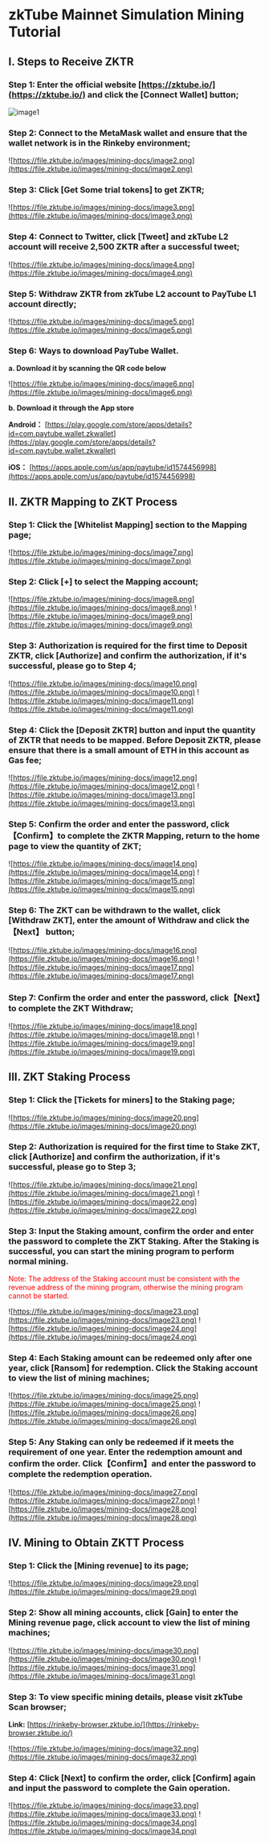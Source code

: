 # zkTube Mainnet Simulation Mining Tutorial 


## I. Steps to Receive ZKTR

### Step 1: Enter the official website [https://zktube.io/](https://zktube.io/) and click the [Connect Wallet] button;

![image1](https://file.zktube.io/images/mining-docs/image1.png)

### Step 2: Connect to the MetaMask wallet and ensure that the wallet network is in the Rinkeby environment;

![https://file.zktube.io/images/mining-docs/image2.png](https://file.zktube.io/images/mining-docs/image2.png)

### Step 3: Click [Get Some trial tokens] to get ZKTR;

![https://file.zktube.io/images/mining-docs/image3.png](https://file.zktube.io/images/mining-docs/image3.png)

### Step 4: Connect to Twitter, click [Tweet] and zkTube L2 account will receive 2,500 ZKTR after a successful tweet;

![https://file.zktube.io/images/mining-docs/image4.png](https://file.zktube.io/images/mining-docs/image4.png)

### Step 5: Withdraw ZKTR from zkTube L2 account to PayTube L1 account directly;

![https://file.zktube.io/images/mining-docs/image5.png](https://file.zktube.io/images/mining-docs/image5.png)

### Step 6: Ways to download PayTube Wallet.

 **a. Download it by scanning the QR code below**
 
![https://file.zktube.io/images/mining-docs/image6.png](https://file.zktube.io/images/mining-docs/image6.png)

**b. Download it through the App store**

**Android：** [https://play.google.com/store/apps/details?id=com.paytube.wallet.zkwallet](https://play.google.com/store/apps/details?id=com.paytube.wallet.zkwallet)

**iOS：** [https://apps.apple.com/us/app/paytube/id1574456998](https://apps.apple.com/us/app/paytube/id1574456998)





## II. ZKTR Mapping to ZKT Process

### Step 1: Click the [Whitelist Mapping] section to the Mapping page;

![https://file.zktube.io/images/mining-docs/image7.png](https://file.zktube.io/images/mining-docs/image7.png)

### Step 2: Click [+] to select the Mapping account;

![https://file.zktube.io/images/mining-docs/image8.png](https://file.zktube.io/images/mining-docs/image8.png) ![https://file.zktube.io/images/mining-docs/image9.png](https://file.zktube.io/images/mining-docs/image9.png)

### Step 3: Authorization is required for the first time to Deposit ZKTR, click [Authorize] and confirm the authorization, if it's successful, please go to Step 4;

![https://file.zktube.io/images/mining-docs/image10.png](https://file.zktube.io/images/mining-docs/image10.png) ![https://file.zktube.io/images/mining-docs/image11.png](https://file.zktube.io/images/mining-docs/image11.png)

### Step 4: Click the [Deposit ZKTR] button and input the quantity of ZKTR that needs to be mapped. Before Deposit ZKTR, please ensure that there is a small amount of ETH in this account as Gas fee;

![https://file.zktube.io/images/mining-docs/image12.png](https://file.zktube.io/images/mining-docs/image12.png) ![https://file.zktube.io/images/mining-docs/image13.png](https://file.zktube.io/images/mining-docs/image13.png)
 
### Step 5: Confirm the order and enter the password, click【Confirm】to complete the ZKTR Mapping, return to the home page to view the quantity of ZKT;

![https://file.zktube.io/images/mining-docs/image14.png](https://file.zktube.io/images/mining-docs/image14.png) ![https://file.zktube.io/images/mining-docs/image15.png](https://file.zktube.io/images/mining-docs/image15.png)

### Step 6: The ZKT can be withdrawn to the wallet, click [Withdraw ZKT], enter the amount of Withdraw and click the【Next】 button;

![https://file.zktube.io/images/mining-docs/image16.png](https://file.zktube.io/images/mining-docs/image16.png) ![https://file.zktube.io/images/mining-docs/image17.png](https://file.zktube.io/images/mining-docs/image17.png)

### Step 7: Confirm the order and enter the password, click【Next】to complete the ZKT Withdraw;

![https://file.zktube.io/images/mining-docs/image18.png](https://file.zktube.io/images/mining-docs/image18.png) ![https://file.zktube.io/images/mining-docs/image19.png](https://file.zktube.io/images/mining-docs/image19.png)




## III. ZKT Staking Process

### Step 1: Click the [Tickets for miners] to the Staking page;

![https://file.zktube.io/images/mining-docs/image20.png](https://file.zktube.io/images/mining-docs/image20.png)

### Step 2: Authorization is required for the first time to Stake ZKT, click [Authorize] and confirm the authorization, if it's successful, please go to Step 3;

![https://file.zktube.io/images/mining-docs/image21.png](https://file.zktube.io/images/mining-docs/image21.png) ![https://file.zktube.io/images/mining-docs/image22.png](https://file.zktube.io/images/mining-docs/image22.png)

### Step 3: Input the Staking amount, confirm the order and enter the password to complete the ZKT Staking. After the Staking is successful, you can start the mining program to perform normal mining. 
 
 <font color='red'> Note: The address of the Staking account must be consistent with the revenue address of the mining program, otherwise the mining program cannot be started.</font>

![https://file.zktube.io/images/mining-docs/image23.png](https://file.zktube.io/images/mining-docs/image23.png) ![https://file.zktube.io/images/mining-docs/image24.png](https://file.zktube.io/images/mining-docs/image24.png)

### Step 4: Each Staking amount can be redeemed only after one year, click [Ransom] for redemption. Click the Staking account to view the list of mining machines;

![https://file.zktube.io/images/mining-docs/image25.png](https://file.zktube.io/images/mining-docs/image25.png) ![https://file.zktube.io/images/mining-docs/image26.png](https://file.zktube.io/images/mining-docs/image26.png)

### Step 5: Any Staking can only be redeemed if it meets the requirement of one year. Enter the redemption amount and confirm the order. Click【Confirm】and enter the password to complete the redemption operation.

![https://file.zktube.io/images/mining-docs/image27.png](https://file.zktube.io/images/mining-docs/image27.png) ![https://file.zktube.io/images/mining-docs/image28.png](https://file.zktube.io/images/mining-docs/image28.png)




## IV. Mining to Obtain ZKTT Process 

### Step 1: Click the [Mining revenue] to its page;

![https://file.zktube.io/images/mining-docs/image29.png](https://file.zktube.io/images/mining-docs/image29.png)

### Step 2: Show all mining accounts, click [Gain] to enter the Mining revenue page, click account to view the list of mining machines;

![https://file.zktube.io/images/mining-docs/image30.png](https://file.zktube.io/images/mining-docs/image30.png) ![https://file.zktube.io/images/mining-docs/image31.png](https://file.zktube.io/images/mining-docs/image31.png)

### Step 3: To view specific mining details, please visit zkTube Scan browser;

**Link:** [https://rinkeby-browser.zktube.io/](https://rinkeby-browser.zktube.io/)

![https://file.zktube.io/images/mining-docs/image32.png](https://file.zktube.io/images/mining-docs/image32.png)

### Step 4: Click [Next] to confirm the order, click [Confirm] again and input the password to complete the Gain operation.

![https://file.zktube.io/images/mining-docs/image33.png](https://file.zktube.io/images/mining-docs/image33.png) ![https://file.zktube.io/images/mining-docs/image34.png](https://file.zktube.io/images/mining-docs/image34.png)


